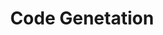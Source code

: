 ---
title: Code Genetation
linkTitle: Code Genetation
description: "분석/설계 과정에서 작성된 각종 모델 산출물 또는 소스 코드가 아닌 간단한 모델링 또는 설정을 통하여 실제 소스 코드 또는 Skeleton 코드를 생성하는 기능을 제공한다."
url: /egovframe-development/implementation-tool/editor/code-generation
menu:
  depth:
    weight: 15
    parent: "editor"
    identifier: "code-generation"
---